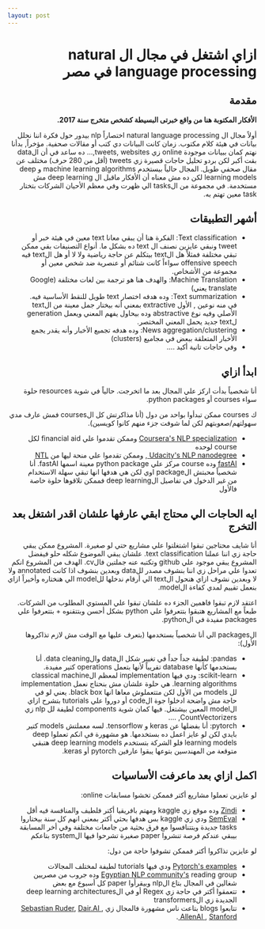 ```yaml
---
layout: post
---
```


<div dir="rtl">
<h1> ازاي اشتغل في مجال ال natural language processing في مصر </h1>

<h2> مقدمة </h2>
<b> الأفكار المكتوبة هنا من واقع خبرتى البسيطة كشخص متخرج سنة 2017. </b>

أولاً مجال ال natural language processing اختصاراً nlp بيدور حول فكرة اننا نحلل بيانات في هيئة كلام مكتوب. زمان كانت البيانات دي كتب أو مقالات صحفية. مؤخراً, بدأنا نهتم كمان ببيانات موجودة online زي tweets, websites,...
ده ساعد في أن الdata بقت أكبر لكن بردو تحليل حاجات قصيرة زي tweets (أقل من 280 حرف) مختلف عن مقال صحفي طويل.
المجال حالياً بيستخدم machine learning algorithms و deep learning models لكن ده مش معناه أن الأفكار ماقبل ال deep learning مش مستخدمة. في مجموعة من الtasks الي ظهرت وفي معظم الأحيان الشركات بتختار task معين تهتم به.

<h2> أشهر التطبيقات </h2>
<ul>
<li>
Text classification: الفكرة هنا أن يبقي معانا text معين في هيئة خبر أو tweet ونبقي عايزين نصنف ال text ده بشكل ما. أنواع التصنيفات بقي ممكن تبقي مختلفة فمثلاً هل الtext بيتكلم عن حاجة رياضية ولا لا أو هل الtext فيه offensive speech سواءاً كانت شتائم أو عنصرية ضد شخص معين أو مجموعة من الأشخاص.
</li>

<li>
Machine Translation: والهدف هنا هو ترجمة بين لغات مختلفة (Google translate يعني)

</li>

<li>
Text summarization: وده هدفه اختصار text طويل للنقط الأساسية فيه. في منه نوعين , الأول extractive بمعني أنه بيختار جمل معينة من الtext الأصلي وفيه نوع abstractive وده بيحاول يفهم المعني ويعمل generation لtext جديد يحمل المعني المختصر.

</li>

<li>
News aggregation/clustering: وده هدفه تجميع الأخبار وأنه يقدر يجمع الأخبار المتعلقة ببعض في مجاميع (clusters)
</li>

<li>
وفي حاجات تانية أكيد ....
</li>

</ul>

<h2> ابدأ ازاي </h2>
أنا شخصياً بدأت اركز علي المجال بعد ما اتخرجت. حالياً في شوية resources حلوة سواء courses أو python packages.

ك courses ممكن تبدأوا بواحد من دول (أنا مذاكرتش كل الcourses فمش عارف مدي سهولتهم/صعوبتهم لكن لما شوفت جزء منهم كانوا كويسين).
<ul>
<li> <a href="https://www.coursera.org/specializations/natural-language-processing">Coursera's NLP specialization</a> وممكن تقدموا علي financial aid لكل course لوحده</li>
<li> <a href="https://www.udacity.com/course/natural-language-processing-nanodegree--nd892"> Udacity's NLP nanodegree </a>, وممكن تقدموا علي منحة ليها من <a href="http://techleaders.eg/learning-tracks/"> NTL</a>  </li>
<li> <a href="https://www.youtube.com/watch?v=cce8ntxP_XI&list=PLtmWHNX-gukKocXQOkQjuVxglSDYWsSh9">fastAI</a> وده course مركز علي python package معينة اسمها fastAI. أنا شخصياً محبتش الpackage اوي لكن هي هدفها انها تبقي سهلة الاستخدام من غير الدخول في تفاصيل الdeep learning فممكن تلاقوها حلوة خاصة فالأول</li>
</ul>

<h2> ايه الحاجات الي محتاج ابقي عارفها علشان اقدر اشتغل بعد التخرج </h2>
أنا شايف محتاجين تبقوا اشتغلتوا علي مشاريع حتي لو صغيرة. المشروع ممكن يبقي حاجة زي اننا عملنا text classification. علشان يبقي الموضوع شكله حلو فيفضل المشروع يبقي موجود علي github وتكتبه عنه جملتين فالcv. الهدف من المشروع انكم تعدوا علي مراحل زي اننا بنشوف مصدر للdata وبعدين بنشوف اذا كانت annotated ولا لا وبعدين نشوف ازاي هنحول الtext الي أرقام ندخلها للmodel الي هنختاره وأخيراً ازاي بنعمل تقييم لمدي كفاءة الmodel.

اعتقد لازم تبقوا فاهمين الجزء ده علشان تبقوا علي المستوي المطلوب من الشركات. طبعاً مع المشاريع هتبقوا بتتعرفوا علي python بشكل أحسن وبتتقنوه + بتتعرفوا علي packages مفيدة في الpython.

الpackages الي أنا شخصياً بستخدمها (بتعرف عليها مع الوقت مش لازم تذاكروها الأول):
<ul>
<li>
pandas: لطيفة جداً جداً في تغيير شكل الdata والdata cleaning.
أنا بستخدمها كأنها database تقريباً لأنها بتعمل operations كتير مفيدة.
</li>
<li>
scikit-learn: ودي فيها implementation لمعظم الclassical machine learning algorithms.
هي حلوة علشان مش بنحتاج نعمل implementation لل models من الأول لكن متتعملوش معاها انها black box. يعني لو في حاجة مش واضحة ادخلوا جوة الcode أو دوروا علي tutorials بتشرح ازاي الmodel المعين بيشتغل.
فيها كمان شوية components لطيفة لل nlp زي CountVectorizers, ....
</li>

<li>
pytorch: أنا بفضلها عن keras و tensorflow. لسه معملتش models كتير بايدي لكن لو عايز اعمل ده بستخدمها. هو مشهورة في انكم تعملوا deep learning models فلو الشركة بتستخدم deep learning models هتبقي متوقعة من المهندسين بتوعها يبقوا عارفين pytorch أو keras.
</li>

</ul>

<h2> اكمل ازاي بعد ماعرفت الأساسيات </h2>
لو عايزين تعملوا مشاريع أكتر فممكن تخشوا مسابقات online:
<ul>
<li><a href="https://zindi.africa/competitions?data_type[]=NLP">Zindi</a> وده موقع زي kaggle ومهتم بافريقيا أكتر فلطيف والمنافسة فيه أقل</li>
<li><a href="http://alt.qcri.org/semeval2020/index.php?id=tasks">SemEval</a> ودي زي kaggle بس هدفها بحثي أكتر بمعني انهم كل سنة بيختاروا tasks جديدة وبتتنافسوا مع فرق بحثية من جامعات مختلفة وفي أخر المسابقة بيبقي عندكم فرصة تنشروا paper صغيرة تشرحوا فيها الsystem بتاعكم</li>
</ul>

لو عايزين تذاكروا أكتر فممكن تشوفوا حاجة من دول:
<ul>
<li><a href="https://pytorch.org/tutorials/">Pytorch's examples</a> ودي فيها tutorials لطيفة لمختلف المجالات</li>
<li><a href="https://github.com/eg-nlp-community/nlp-reading-group">Egyptian NLP community's</a> reading group وده جروب من مصريين شغالين في المجال بتاع الnlp وبيقرأوا paper كل أسبوع مع بعض</li>
<li>تتعمقوا أكتر في حاجة زي Regex أو في الdeep learning architectures الجديدة زي الtransformers</li>
<li>تتابعوا blogs بتاعت ناس مشهورة فالمجال زي <a href="https://ruder.io/
">Sebastian Ruder</a>, <a href="https://dair.ai/newsletter/
">Dair.AI </a>, <a href="https://allenai.org/podcasts
">AllenAI </a>, <a href="https://nlp.stanford.edu/blog/
"> Stanford </a>.</li>
</ul>

</div>
